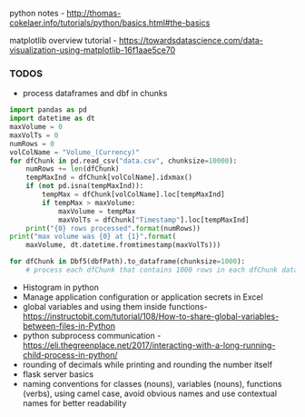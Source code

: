 python notes -  http://thomas-cokelaer.info/tutorials/python/basics.html#the-basics

matplotlib overview tutorial - https://towardsdatascience.com/data-visualization-using-matplotlib-16f1aae5ce70


### TODOS
* process dataframes and dbf in chunks
```python
import pandas as pd
import datetime as dt
maxVolume = 0
maxVolTs = 0
numRows = 0
volColName = "Volume_(Currency)"
for dfChunk in pd.read_csv("data.csv", chunksize=10000):
    numRows += len(dfChunk)
    tempMaxInd = dfChunk[volColName].idxmax()
    if (not pd.isna(tempMaxInd)):
        tempMax = dfChunk[volColName].loc[tempMaxInd]
        if tempMax > maxVolume:
            maxVolume = tempMax
            maxVolTs = dfChunk["Timestamp"].loc[tempMaxInd]
    print("{0} rows processed".format(numRows))
print("max volume was {0} at {1}".format(
    maxVolume, dt.datetime.fromtimestamp(maxVolTs)))
```
```python
for dfChunk in Dbf5(dbfPath).to_dataframe(chunksize=1000):  
	# process each dfChunk that contains 1000 rows in each dfChunk dataframe
```
* Histogram in python
* Manage application configuration or application secrets in Excel  
* global variables and using them inside functions- https://instructobit.com/tutorial/108/How-to-share-global-variables-between-files-in-Python
* python subprocess communication - https://eli.thegreenplace.net/2017/interacting-with-a-long-running-child-process-in-python/
* rounding of decimals while printing and rounding the number itself
* flask server basics
* naming conventions for classes (nouns), variables (nouns), functions (verbs), using camel case, avoid obvious names and use contextual names for better readability



<!--stackedit_data:
eyJoaXN0b3J5IjpbLTE4MTY5MTE3NzAsLTYxMzU1NzE5NCwtOT
I3NTMyNDkxLDc5NTc2MzMzNSwtNjU2NzM3OTk3LC0xNjMyMzky
MDg3LC0yMjk2Mjk1NTcsMTkyNDI2Mzk4OCwxMzkxMzk0MDYwLD
EyNTgyODYyMzcsLTg5MDIzOTEwMCwtMTE0NDkxMTQzNywtMzY0
NTg4MTM2LC0xNjA3NTU2NDY4LC0xMTkzOTg5ODcwLDk5MDUxMz
ExMSwtODgxMTM4MzgxLC05ODk0NzcyNjEsLTIwNTY0MDU1NTAs
LTk3ODY3MzQxXX0=
-->